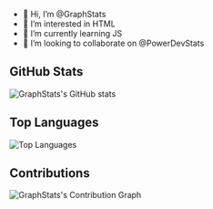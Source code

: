 - 👋 Hi, I’m @GraphStats
- 👀 I’m interested in HTML
- 🌱 I’m currently learning JS
- 💞️ I’m looking to collaborate on @PowerDevStats

## GitHub Stats
![GraphStats's GitHub stats](https://github-readme-stats.vercel.app/api?username=GraphStats&show_icons=true&theme=radical)

## Top Languages
![Top Languages](https://github-readme-stats.vercel.app/api/top-langs/?username=GraphStats&layout=compact&theme=radical)

## Contributions
![GraphStats's Contribution Graph](https://activity-graph.herokuapp.com/graph?username=GraphStats&theme=react-dark&hide_border=true&area=true)
